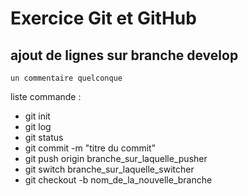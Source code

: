 # Exercice Git et GitHub

## ajout de lignes sur branche develop

`un commentaire quelconque`

liste commande :

- git init
- git log
- git status
- git commit -m "titre du commit"
- git push origin branche_sur_laquelle_pusher
- git switch branche_sur_laquelle_switcher
- git checkout -b nom_de_la_nouvelle_branche
